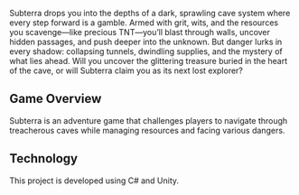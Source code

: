 Subterra drops you into the depths of a dark, sprawling cave system where every step forward is a gamble. Armed with grit, wits, and the resources you scavenge—like precious TNT—you’ll blast through walls, uncover hidden passages, and push deeper into the unknown. But danger lurks in every shadow: collapsing tunnels, dwindling supplies, and the mystery of what lies ahead. Will you uncover the glittering treasure buried in the heart of the cave, or will Subterra claim you as its next lost explorer?

## Game Overview

Subterra is an adventure game that challenges players to navigate through treacherous caves while managing resources and facing various dangers.

## Technology
This project is developed using C# and Unity.

